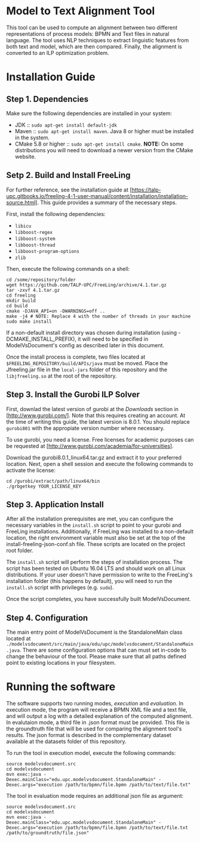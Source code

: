 # Model to Text Alignment Tool

This tool can be used to compute an alignment between two different representations of process models: BPMN and Text files in natural language. The tool uses NLP techniques to extract linguistic features from both text and model, which are then compared. Finally, the alignment is converted to an ILP optimization problem.

# Installation Guide

## Step 1. Dependencies

Make sure the following dependencies are installed in your system:

- JDK :: `sudo apt-get install default-jdk`
- Maven :: `sudo apt-get install maven`. Java 8 or higher must be installed in the system.
- CMake 5.8 or higher :: `sudo apt-get install cmake`. **NOTE:** On some distributions you will need to download a newer version from the CMake website.

## Setp 2. Build and Install FreeLing

For further reference, see the installation guide at [https://talp-upc.gitbooks.io/freeling-4-1-user-manual/content/installation/installation-source.html]. This guide provides a summary of the necessary steps.

First, install the following dependencies:

- `libicu`
- `libboost-regex`
- `libboost-system`
- `libboost-thread`
- `libboost-program-options`
- `zlib`

Then, execute the following commands on a shell:

```
cd /some/repository/folder
wget https://github.com/TALP-UPC/FreeLing/archive/4.1.tar.gz
tar -zxvf 4.1.tar.gz
cd freeling
mkdir build
cd build
cmake -DJAVA_API=on -DWARNINGS=off ..
make -j4 # NOTE: Replace 4 with the number of threads in your machine
sudo make install 
```

If a non-default install directory was chosen during installation (using -DCMAKE\_INSTALL\_PREFIX), it will need to be specified in ModelVsDocument's config as described later in this document. 

Once the install process is complete, two files located at `$FREELING_REPOSITORY/build/APIs/java` must be moved. Place the Jfreeling.jar file in the `local-jars` folder of this repository and the `libjfreeling.so` at the root of the repository.

## Step 3. Install the Gurobi ILP Solver

First, downlad the latest version of gurobi at the *Downloads* section in [http://www.gurobi.com/]. Note that this requires creating an account. At the time of writing this guide, the latest version is 8.0.1. You should replace `gurobi801` with the appropiate version number where necessary. 

To use gurobi, you need a license. Free licenses for academic purposes can be requested at [http://www.gurobi.com/academia/for-universities].

Download the gurobi8.0.1_linux64.tar.gz and extract it to your preferred location. Next, open a shell session and execute the following commands to activate the license:

```
cd /gurobi/extract/path/linux64/bin
./grbgetkey YOUR_LICENSE_KEY

```

## Step 3. Application Install

After all the installation prerequisites are met, you can configure the necessary variables in the `install.sh` script to point to your gurobi and FreeLing installations. Additionally, if FreeLing was installed to a non-default location, the right environment variable must also be set at the top of the install-freeling-json-conf.sh file. These scripts are located on the project root folder.

The `install.sh` script will perform the steps of installation process. The script has been tested on Ubuntu 16.04 LTS and should work on all Linux distributions. If your user doesn't have permission to write to the FreeLing's installation folder (this happens by default), you will need to run the `install.sh` script with privileges (e.g. `sudo`). 

Once the script completes, you have successfully built ModelVsDocument.

## Step 4. Configuration

The main entry point of ModelVsDocument is the StandaloneMain class located at `./modelvsdocument/src/main/java/edu/upc/modelvsdocument/StandaloneMain.java`. There are some configuration options that can must set in-code to change the behaviour of the tool. Please make sure that all paths defined point to existing locations in your filesystem.

# Running the software

The software supports two running modes, *execution* and *evaluation*. In execution mode, the program will receive a BPMN XML file and a text file, and will output a log with a detailed explanation of the computed alignment. In evalutaion mode, a third file in .json format must be provided. This file is the groundtruth file that will be used for comparing the alignment tool's results. The json format is described in the complementary dataset available at the datasets folder of this repository.

To run the tool in execution model, execute the following commands:

```
source modelvsdocument.src
cd modelvsdocument 
mvn exec:java -Dexec.mainClass="edu.upc.modelvsdocument.StandaloneMain" -Dexec.args="execution /path/to/bpmn/file.bpmn /path/to/text/file.txt"
```

The tool in evaluation mode requires an additional json file as argument:

```
source modelvsdocument.src
cd modelvsdocument 
mvn exec:java -Dexec.mainClass="edu.upc.modelvsdocument.StandaloneMain" -Dexec.args="execution /path/to/bpmn/file.bpmn /path/to/text/file.txt /path/to/groundtruth/file.json"
```
